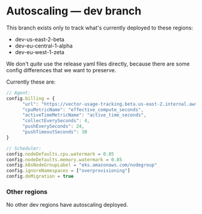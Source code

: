 # Autoscaling — dev branch

This branch exists only to track what's currently deployed to these regions:

* dev-us-east-2-beta
* dev-eu-central-1-alpha
* dev-eu-west-1-zeta

We don't *quite* use the release yaml files directly, because there are some config differences that
we want to preserve.

Currently these are:

```js
// Agent:
config.billing = {
      "url": "https://vector-usage-tracking.beta.us-east-2.internal.aws.neon.build/v1",
      "cpuMetricName": "effective_compute_seconds",
      "activeTimeMetricName": "active_time_seconds",
      "collectEverySeconds": 4,
      "pushEverySeconds": 24,
      "pushTimeoutSeconds": 30
}

// Scheduler:
config.nodeDefaults.cpu.watermark = 0.85
config.nodeDefaults.memory.watermark = 0.85
config.k8sNodeGroupLabel = "eks.amazonaws.com/nodegroup"
config.ignoreNamespaces = ["overprovisioning"]
config.doMigration = true
```

### Other regions

No other dev regions have autoscaling deployed.
